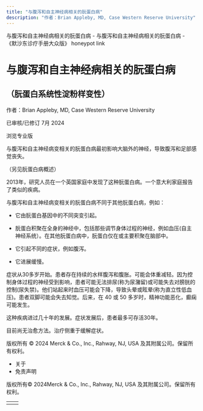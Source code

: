 ```yaml
---
title: "与腹泻和自主神经病相关的朊蛋白病"
description: "作者：Brian Appleby, MD, Case Western Reserve University"
---
```


﻿与腹泻和自主神经病相关的朊蛋白病 \- 与腹泻和自主神经病相关的朊蛋白病 \- 《默沙东诊疗手册大众版》 honeypot link

# 与腹泻和自主神经病相关的朊蛋白病

## （朊蛋白系统性淀粉样变性）

作者：Brian Appleby, MD, Case Western Reserve University

已审核/已修订 7月 2024

浏览专业版

与腹泻和自主神经病变相关的朊蛋白病最初影响大脑外的神经，导致腹泻和足部感觉丧失。

（另见朊蛋白病概述）

2013年，研究人员在一个英国家庭中发现了这种朊蛋白病。一个意大利家庭报告了类似的疾病。

与腹泻和自主神经病变相关的朊蛋白病不同于其他朊蛋白病，例如：

- 它由朊蛋白基因中的不同突变引起。

- 朊蛋白积聚在全身的神经中，包括那些调节身体过程的神经，例如血压(自主神经系统）。在其他朊蛋白病中，朊蛋白仅在或主要积聚在脑部中。

- 它引起不同的症状，例如腹泻。

- 它进展缓慢。


症状从30多岁开始。患者存在持续的水样腹泻和腹胀。可能会体重减轻。因为控制身体过程的神经受到影响，患者可能无法排尿(称为尿潴留)或可能失去对膀胱的控制(尿失禁)。他们站起来时血压可能会下降，导致头晕或眩晕(称为直立性低血压)。患者双脚可能会失去知觉。后来，在 40 或 50 多岁时，精神功能恶化，癫痫可能发生。

这种疾病进过几十年的发展。症状发展后，患者最多可存活30年。

目前尚无治愈方法。治疗侧重于缓解症状。



版权所有 © 2024
Merck & Co., Inc., Rahway, NJ, USA 及其附属公司。保留所有权利。

- 关于
- 免责声明

版权所有© 2024Merck & Co., Inc., Rahway, NJ, USA 及其附属公司。保留所有权利。

|     |     |
| --- | --- |
|  |  |
